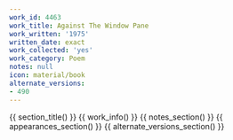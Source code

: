 ```yaml
---
work_id: 4463
work_title: Against The Window Pane
work_written: '1975'
written_date: exact
work_collected: 'yes'
work_category: Poem
notes: null
icon: material/book
alternate_versions:
- 490
---
```


{{ section_title() }}
{{ work_info() }}
{{ notes_section() }}
{{ appearances_section() }}
{{ alternate_versions_section() }}
